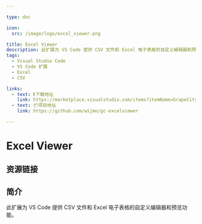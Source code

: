 ```yaml
---

type: doc

icon:
  src: /image/logo/excel_viewer.png

title: Excel Viewer
description: 此扩展为 VS Code 提供 CSV 文件和 Excel 电子表格的自定义编辑器和预览功能。
tags:
  - Visual Studio Code
  - VS Code 扩展
  - Excel
  - CSV

links:
  - text: ⏬下载地址
    link: https://marketplace.visualstudio.com/items?itemName=GrapeCity.gc-excelviewer
  - text: 📦项目地址
    link: https://github.com/wijmo/gc-excelviewer

---
```


<ShowLogo />

# Excel Viewer

<ShowTags />

<ShowBreadcrumb />

## 资源链接

<ShowLinks />

## 简介

此扩展为 VS Code 提供 CSV 文件和 Excel 电子表格的自定义编辑器和预览功能。
